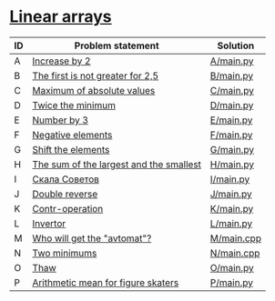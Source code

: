 # [Linear arrays](https://www.e-olymp.com/en/contests/9608)




| ID | Problem statement                                                                                  | Solution                 |
|----|----------------------------------------------------------------------------------------------------|--------------------------|
| A  | [Increase by 2](https://www.e-olymp.com/en/contests/9608/problems/84244)                           | [A/main.py](A/main.py)   |
| B  | [The first is not greater for 2,5](https://www.e-olymp.com/en/contests/9608/problems/84245)        | [B/main.py](B/main.py)   |
| C  | [Maximum of absolute values](https://www.e-olymp.com/en/contests/9608/problems/84246)              | [C/main.py](C/main.py)   |
| D  | [Twice the minimum](https://www.e-olymp.com/en/contests/9608/problems/84247)                       | [D/main.py](D/main.py)   |
| E  | [Number by 3](https://www.e-olymp.com/en/contests/9608/problems/84248)                             | [E/main.py](E/main.py)   |
| F  | [Negative elements](https://www.e-olymp.com/en/contests/9608/problems/84249)                       | [F/main.py](F/main.py)   |
| G  | [Shift the elements](https://www.e-olymp.com/en/contests/9608/problems/84250)                      | [G/main.py](G/main.py)   |
| H  | [The sum of the largest and the smallest](https://www.e-olymp.com/en/contests/9608/problems/84251) | [H/main.py](H/main.py)   |
| I  | [Скала Советов](https://www.e-olymp.com/en/contests/9608/problems/84252)                           | [I/main.py](I/main.py)   |
| J  | [Double reverse](https://www.e-olymp.com/en/contests/9608/problems/84253)                          | [J/main.py](J/main.py)   |
| K  | [Contr-operation](https://www.e-olymp.com/en/contests/9608/problems/84254)                         | [K/main.py](K/main.py)   |
| L  | [Invertor](https://www.e-olymp.com/en/contests/9608/problems/84255)                                | [L/main.py](L/main.py)   |
| M  | [Who will get the "avtomat"?](https://www.e-olymp.com/en/contests/9608/problems/84256)             | [M/main.cpp](M/main.cpp) |
| N  | [Two minimums](https://www.e-olymp.com/en/contests/9608/problems/84257)                            | [N/main.cpp](N/main.cpp) |
| O  | [Thaw](https://www.e-olymp.com/en/contests/9608/problems/84258)                                    | [O/main.py](O/main.py)   |
| P  | [Arithmetic mean for figure skaters](https://www.e-olymp.com/en/contests/9608/problems/84259)      | [P/main.py](P/main.py)   |

